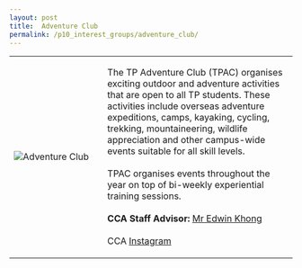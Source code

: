 ```yaml
---
layout: post
title:  Adventure Club
permalink: /p10_interest_groups/adventure_club/
---
```


<table>
    <tr>
        <td style="width:33%"><image src="{{site.baseurl}}/images/CCA_adventure_club.jpg" style="display:block;margin-left:auto;margin-right:auto;" alt="Adventure Club"></image></td>
        <td>
            <p>
                The TP Adventure Club (TPAC) organises exciting outdoor and adventure activities that are open to all TP students. These activities include overseas adventure expeditions, camps, kayaking, cycling, trekking, mountaineering, wildlife appreciation and other campus-wide events suitable for all skill levels.<br>
                <br>
                TPAC organises events throughout the year on top of bi-weekly experiential training sessions.<br>
                <br>
                <b>CCA Staff Advisor:</b> <a href="edwink@tp.edu.sg">Mr Edwin Khong</a><br>
                <br>
                CCA <a href="https://www.instagram.com/tpadventureclub">Instagram</a>
            </p>
        </td>
    </tr>
 
</table>